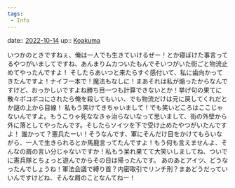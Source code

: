 ```yaml
---
tags:
 - Info
---
```


date:: [2022-10-14](Daily_Note/2022-10-14.md)
up:: [Koakuma](../Bar/Novel/Touhou_Project/Koakuma.md)

いつかのときですねぇ、俺は一人でも生きていけるぜー！とか寝ぼけた事言ってるやつがいましてですね、あんまりムカついたもんでそいつがいた街ごと物流止めてやったんですよ！
そしたらあいつと来たらすぐ感付いて、私に歯向かってきたんですよ！ナイフ一本で！魔法もなしに！まあそれは私が煽ったからなんですけど、おっかしいですよね勝ち目一つも計算できないとか！挙げ句の果てに散々ボコボコにされたら俺を殺してもいい、でも物流だけは元に戻してくれだとか謎の上から目線！
私もう笑けてきちゃいまして！でも笑いどころはここじゃないんですよ。もうこりゃ死ななきゃ治らないなって思いまして、街の外壁から外に落としてやったんです。そしたらソイツを下で受け止めたやつがいたんですよ！
誰かって？憲兵たーい！そうなんです、軍にそんだけ目をかけてもらいながら、一人で生きられるとか馬鹿言ってたんですよ！もう何も言えませんよ、そんなの屑の言い分じゃないですか！私もう呆れ果てて大笑いしましてね、ついでに憲兵隊とちょっと遊んでからその日は帰ったんです。
あのあとアイツ、どうなったんでしょうね！軍法会議で縛り首？内密取引でリンチ刑？まあどうだっていいんですけどね、そんな屑のことなんてねー！